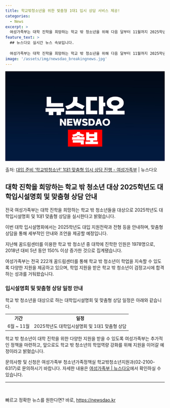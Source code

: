 ```yaml
---
title: 학교밖청소년을 위한 맞춤형 1대1 입시 상담 서비스 제공!
categories:
  - News
excerpt: >
  여성가족부는 대학 진학을 희망하는 학교 밖 청소년을 위해 다음 달부터 11월까지 2025학년도 대학 입시설명…
feature_text: >
  ## 뉴스다오 실시간 뉴스 속보입니다.

  여성가족부는 대학 진학을 희망하는 학교 밖 청소년을 위해 다음 달부터 11월까지 2025학년도 대학 입시설명…
image: '/assets/img/newsdao_breakingnews.jpg'
---
```


![뉴스다오 속보](/assets/img/newsdao_breakingnews.jpg)

<p>출처: <a href="https://newsdao.kr/3940" rel="dofollow">대입 준비 ‘학교밖청소년’ 1대1 맞춤형 입시 상담 진행 - 여성가족부</a> | 뉴스다오</p>

<h2 data-ke-size="size26">대학 진학을 희망하는 학교 밖 청소년 대상 2025학년도 대학입시설명회 및 맞춤형 상담 안내</h2>
전국 여성가족부는 대학 진학을 희망하는 학교 밖 청소년들을 대상으로 2025학년도 대학입시설명회 및 1대1 맞춤형 상담을 실시한다고 밝혔습니다. 

<p data-ke-size="size16">이번 대학 입시설명회에서는 2025학년도 대입 지원전략과 전형 등을 안내하며, 맞춤형 상담을 통해 세부적인 안내와 조언을 제공할 예정입니다.</p>

<p data-ke-size="size16">지난해 꿈드림센터를 이용한 학교 밖 청소년 중 대학에 진학한 인원은 1978명으로, 2018년 대비 5년 동안 150% 이상 증가한 것으로 집계됐습니다.</p>

<p data-ke-size="size16">여성가족부는 전국 222개 꿈드림센터를 통해 학교 밖 청소년이 학업을 지속할 수 있도록 다양한 지원을 제공하고 있으며, 학업 지원을 받은 학교 밖 청소년이 검정고시에 합격하는 성과를 거둬왔습니다.</p> 

<h3><b>입시설명회 및 맞춤형 상담 일정 안내</b></h3>
학교 밖 청소년을 대상으로 하는 대학입시설명회 및 맞춤형 상담 일정은 아래와 같습니다. 

<table>
  <tr>
    <td style="text-align: center; height: 17px;"><b>기간</b></td>
    <td style="text-align: center; height: 17px;"><b>일정</b></td>
  </tr>
  <tr>
    <td style="text-align: center; height: 17px;">6월 ~ 11월</td>
    <td style="text-align: center; height: 17px;">2025학년도 대학입시설명회 및 1대1 맞춤형 상담</td>
  </tr>
</table>

<p data-ke-size="size16">학교 밖 청소년이 대학 진학을 위한 다양한 지원을 받을 수 있도록 여성가족부는 추가적인 정책을 마련하고, 앞으로도 학교 밖 청소년의 학업역량 강화를 위해 지원을 이어갈 예정이라고 밝혔습니다.</p>

<p data-ke-size="size16">문의사항 및 신청은 여성가족부 청소년가족정책실 학교밖청소년지원과(02-2100-6317)로 문의하시기 바랍니다. 자세한 내용은 <a href="https://newsdao.kr/3940">여성가족부 | 뉴스다오</a>에서 확인하실 수 있습니다.</p>
<hr>

<p data-ke-size="size16">&nbsp;</p> 

빠르고 정확한 뉴스를 원한다면? 바로, <a href="https://newsdao.kr" rel="dofollow">https://newsdao.kr</a>


